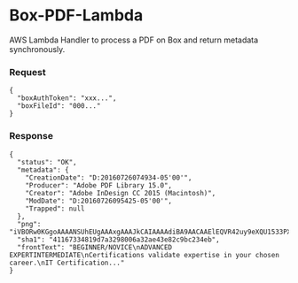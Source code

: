 # Box-PDF-Lambda
AWS Lambda Handler to process a PDF on Box and return metadata synchronously.

### Request
```
{
  "boxAuthToken": "xxx...",
  "boxFileId": "000..."
}
```

### Response
```
{
  "status": "OK",
  "metadata": {
    "CreationDate": "D:20160726074934-05'00'",
    "Producer": "Adobe PDF Library 15.0",
    "Creator": "Adobe InDesign CC 2015 (Macintosh)",
    "ModDate": "D:20160726095425-05'00'",
    "Trapped": null
  },
  "png": "iVBORw0KGgoAAAANSUhEUgAAAxgAAAJkCAIAAAAdiBA9AACAAElEQVR42uy9eXQU1533PX/knNd/5DxPzknOJJksk5lhEmccv/ZM...",
  "sha1": "41167334819d7a3298006a32ae43e82c9bc234eb",
  "frontText": "BEGINNER/NOVICE\nADVANCED EXPERTINTERMEDIATE\nCertifications validate expertise in your chosen career.\nIT Certification..."
}
```
